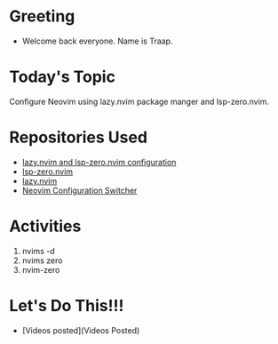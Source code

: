 # Greeting
- Welcome back everyone.  Name is Traap.

# Today's Topic
Configure Neovim using lazy.nvim package manger and lsp-zero.nvim.

# Repositories Used
- [lazy.nvim and lsp-zero.nvim configuration](https://github.com/Traap/lazy.zero)
- [lsp-zero.nvim](https://github.com/VonHeikemen/lsp-zero.nvim)
- [lazy.nvim](https://github.com/folke/lazy.nvim)
- [Neovim Configuration Switcher](https://github.com/Traap/nvims)

# Activities
1. nvims -d
2. nvims zero
3. nvim-zero

# Let's Do This!!!
- [Videos posted](Videos Posted)

